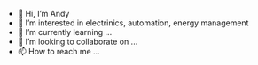- 👋 Hi, I’m Andy
- 👀 I’m interested in electrinics, automation, energy management
- 🌱 I’m currently learning ...
- 💞️ I’m looking to collaborate on ...
- 📫 How to reach me ...

<!---
ahenne78/ahenne78 is a ✨ special ✨ repository because its `README.md` (this file) appears on your GitHub profile.
You can click the Preview link to take a look at your changes.
--->
